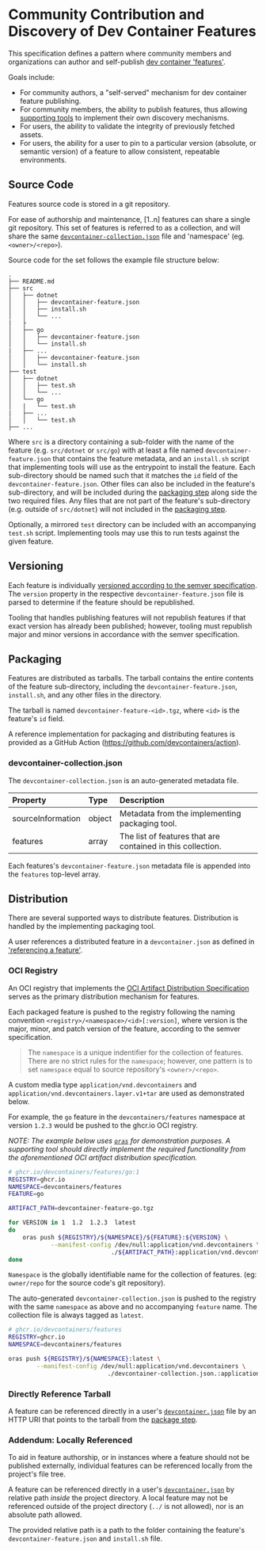# Community Contribution and Discovery of Dev Container Features

This specification defines a pattern where community members and organizations can author and self-publish [dev container 'features'](./devcontainer-features.md). 

Goals include:

- For community authors, a "self-served" mechanism for dev container feature publishing.
- For community members, the ability to publish features, thus allowing  [supporting tools](../docs/specs/supporting-tools.md) to implement their own discovery mechanisms.
- For users, the ability to validate the integrity of previously fetched assets. 
- For users, the ability for a user to pin to a particular version (absolute, or semantic version) of a feature to allow consistent, repeatable environments.

## Source Code

Features source code is stored in a git repository.

For ease of authorship and maintenance, [1..n] features can share a single git repository.  This set of features is referred to as a collection, and will share the same [`devcontainer-collection.json`](#devcontainer-collection.json) file and 'namespace' (eg. `<owner>/<repo>`).

Source code for the set follows the example file structure below:

```
.
├── README.md
├── src
│   ├── dotnet
│   │   ├── devcontainer-feature.json
│   │   ├── install.sh
│   │   └── ...
|   ├
│   ├── go
│   │   ├── devcontainer-feature.json
│   │   └── install.sh
|   ├── ...
│   │   ├── devcontainer-feature.json
│   │   └── install.sh
├── test
│   ├── dotnet
│   │   ├── test.sh
│   │   └── ...
│   └── go
│   |   └── test.sh
|   ├── ...
│   │   └── test.sh
├── ...
```

Where `src` is a directory containing a sub-folder with the name of the feature (e.g. `src/dotnet` or `src/go`) with at least a file named `devcontainer-feature.json` that contains the feature metadata, and an `install.sh` script that implementing tools will use as the entrypoint to install the feature.  Each sub-directory should be named such that it matches the `id` field of the `devcontainer-feature.json`.  Other files can also be included in the feature's sub-directory, and will be included during the [packaging step](#packaging) along side the two required files.  Any files that are not part of the feature's sub-directory (e.g. outside of `src/dotnet`) will not included in the [packaging step](#packaging).

Optionally, a mirrored `test` directory can be included with an accompanying `test.sh` script.  Implementing tools may use this to run tests against the given feature.

## Versioning

Each feature is individually [versioned according to the semver specification](https://semver.org/).  The `version` property in the respective `devcontainer-feature.json` file is parsed to determine if the feature should be republished.

Tooling that handles publishing features will not republish features if that exact version has already been published; however, tooling must republish major and minor versions in accordance with the semver specification.

## Packaging

Features are distributed as tarballs.  The tarball contains the entire contents of the feature sub-directory, including the `devcontainer-feature.json`, `install.sh`, and any other files in the directory.

The tarball is named `devcontainer-feature-<id>.tgz`, where `<id>` is the feature's `id` field.

A reference implementation for packaging and distributing features is provided as a GitHub Action (https://github.com/devcontainers/action).


### devcontainer-collection.json

The `devcontainer-collection.json` is an auto-generated metadata file.

| Property | Type | Description |
| :--- | :--- | :--- |
| sourceInformation | object | Metadata from the implementing packaging tool. |
| features | array | The list of features that are contained in this collection.|

Each features's `devcontainer-feature.json` metadata file is appended into the `features` top-level array.

## Distribution

There are several supported ways to distribute features.  Distribution is handled by the implementing packaging tool.

A user references a distributed feature in a `devcontainer.json` as defined in ['referencing a feature'](./devcontainer-features.md#Referencing-a-feature).

### OCI Registry

An OCI registry that implements the [OCI Artifact Distribution Specification](https://github.com/opencontainers/distribution-spec) serves as the primary distribution mechanism for features.

Each packaged feature is pushed to the registry following the naming convention `<registry>/<namespace>/<id>[:version]`, where version is the major, minor, and patch version of the feature, according to the semver specification.

> The `namespace` is a unique indentifier for the collection of features.  There are no strict rules for the `namespace`; however, one pattern is to set `namespace` equal to source repository's `<owner>/<repo>`. 

A custom media type `application/vnd.devcontainers` and `application/vnd.devcontainers.layer.v1+tar` are used as demonstrated below.

For example, the `go` feature in the `devcontainers/features` namespace at version `1.2.3` would be pushed to the ghcr.io OCI registry.  

_NOTE: The example below uses [`oras`](https://oras.land/) for demonstration purposes.  A supporting tool should directly implement the required functionality from the aforementioned OCI artifact distribution specification._
```bash
# ghcr.io/devcontainers/features/go:1 
REGISTRY=ghcr.io
NAMESPACE=devcontainers/features
FEATURE=go

ARTIFACT_PATH=devcontainer-feature-go.tgz

for VERSION in 1  1.2  1.2.3  latest
do
    oras push ${REGISTRY}/${NAMESPACE}/${FEATURE}:${VERSION} \
            --manifest-config /dev/null:application/vnd.devcontainers \
                             ./${ARTIFACT_PATH}:application/vnd.devcontainers.layer.v1+tar
done

```

`Namespace` is the globally identifiable name for the collection of features. (eg: `owner/repo` for the source code's git repository).

The auto-generated `devcontainer-collection.json` is pushed to the registry with the same `namespace` as above and no accompanying `feature` name. The collection file is always tagged as `latest`.

```bash
# ghcr.io/devcontainers/features
REGISTRY=ghcr.io
NAMESPACE=devcontainers/features

oras push ${REGISTRY}/${NAMESPACE}:latest \
        --manifest-config /dev/null:application/vnd.devcontainers \
                            ./devcontainer-collection.json.:application/vnd.devcontainers.layer.v1+json
```

### Directly Reference Tarball

A feature can be referenced directly in a user's [`devcontainer.json`](/docs/specs/devcontainer-reference.md#devcontainerjson) file by an HTTP URI that points to the tarball from the [package step](#packaging).

### Addendum: Locally Referenced

To aid in feature authorship, or in instances where a feature should not be published externally, individual features can be referenced locally from the project's file tree.

A feature can be referenced directly in a user's [`devcontainer.json`](/docs/specs/devcontainer-reference.md#devcontainerjson) by relative path _inside_ the project directory.  A local feature may not be referenced outside of the project directory (`../` is not allowed), nor is an absolute path allowed.  

The provided relative path is a path to the folder containing the feature's `devcontainer-feature.json` and `install.sh` file.
